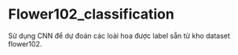 # Flower102_classification
Sử dụng CNN để dự đoán các loài hoa được label sẵn từ kho dataset flower102.
